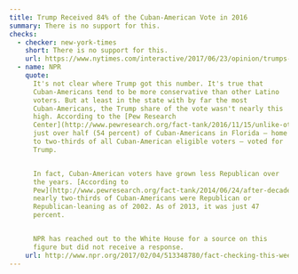 ```yaml
---
title: Trump Received 84% of the Cuban-American Vote in 2016
summary: There is no support for this.
checks:
  - checker: new-york-times
    short: There is no support for this.
    url: https://www.nytimes.com/interactive/2017/06/23/opinion/trumps-lies.html
  - name: NPR
    quote:
      It's not clear where Trump got this number. It's true that
      Cuban-Americans tend to be more conservative than other Latino
      voters. But at least in the state with by far the most
      Cuban-Americans, the Trump share of the vote wasn't nearly this
      high. According to the [Pew Research
      Center](http://www.pewresearch.org/fact-tank/2016/11/15/unlike-other-latinos-about-half-of-cuban-voters-in-florida-backed-trump/),
      just over half (54 percent) of Cuban-Americans in Florida — home
      to two-thirds of all Cuban-American eligible voters — voted for
      Trump.


      In fact, Cuban-American voters have grown less Republican over
      the years. [According to
      Pew](http://www.pewresearch.org/fact-tank/2014/06/24/after-decades-of-gop-support-cubans-shifting-toward-the-democratic-party/),
      nearly two-thirds of Cuban-Americans were Republican or
      Republican-leaning as of 2002. As of 2013, it was just 47
      percent.


      NPR has reached out to the White House for a source on this
      figure but did not receive a response.
    url: http://www.npr.org/2017/02/04/513348780/fact-checking-this-week-in-the-trump-administration
---
```

